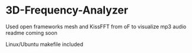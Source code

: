 # 3D-Frequency-Analyzer
Used open frameworks mesh and KissFFT from oF to visualize mp3 audio readme coming soon

Linux/Ubuntu makefile included
